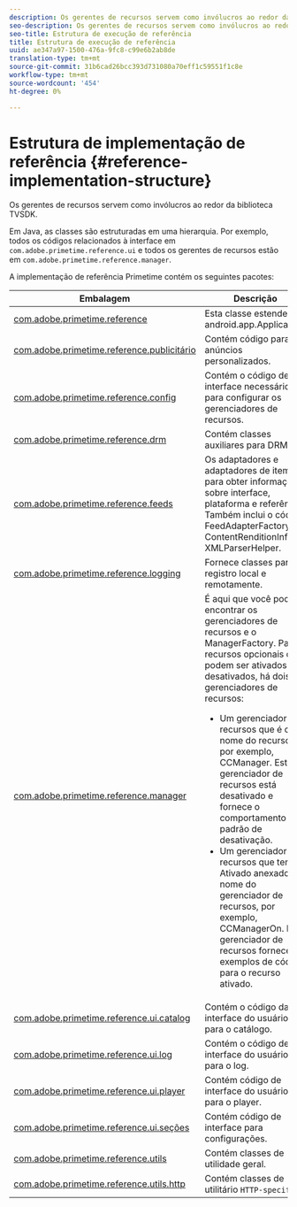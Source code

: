 ```yaml
---
description: Os gerentes de recursos servem como invólucros ao redor da biblioteca TVSDK.
seo-description: Os gerentes de recursos servem como invólucros ao redor da biblioteca TVSDK.
seo-title: Estrutura de execução de referência
title: Estrutura de execução de referência
uuid: ae347a97-1500-476a-9fc8-c99e6b2ab8de
translation-type: tm+mt
source-git-commit: 31b6cad26bcc393d731080a70eff1c59551f1c8e
workflow-type: tm+mt
source-wordcount: '454'
ht-degree: 0%

---
```



# Estrutura de implementação de referência {#reference-implementation-structure}

Os gerentes de recursos servem como invólucros ao redor da biblioteca TVSDK.

Em Java, as classes são estruturadas em uma hierarquia. Por exemplo, todos os códigos relacionados à interface em `com.adobe.primetime.reference.ui` e todos os gerentes de recursos estão em `com.adobe.primetime.reference.manager`.

A implementação de referência Primetime contém os seguintes pacotes:

| Embalagem | Descrição |
|--- |--- |
| [com.adobe.primetime.reference](https://help.adobe.com/en_US/primetime/api/reference_implementation/android/javadoc/com/adobe/primetime/reference/PrimetimeReference.html) | Esta classe estende android.app.Application. |
| [com.adobe.primetime.reference.publicitário](https://help.adobe.com/en_US/primetime/api/reference_implementation/android/javadoc/com/adobe/primetime/reference/advertising/package-summary.html) | Contém código para anúncios personalizados. |
| [com.adobe.primetime.reference.config](https://help.adobe.com/en_US/primetime/api/reference_implementation/android/javadoc/com/adobe/primetime/reference/config/package-summary.html) | Contém o código de interface necessário para configurar os gerenciadores de recursos. |
| [com.adobe.primetime.reference.drm](https://help.adobe.com/en_US/primetime/api/reference_implementation/android/javadoc/com/adobe/primetime/reference/drm/package-summary.html) | Contém classes auxiliares para DRM. |
| [com.adobe.primetime.reference.feeds](https://help.adobe.com/en_US/primetime/api/reference_implementation/android/javadoc/com/adobe/primetime/reference/feeds/package-summary.html) | Os adaptadores e adaptadores de item para obter informações sobre interface, plataforma e referência. Também inclui o código FeedAdapterFactory, ContentRenditionInfo e XMLParserHelper. |
| [com.adobe.primetime.reference.logging](https://help.adobe.com/en_US/primetime/api/reference_implementation/android/javadoc/com/adobe/primetime/reference/logging/package-summary.html) | Fornece classes para registro local e remotamente. |
| [com.adobe.primetime.reference.manager](https://help.adobe.com/en_US/primetime/api/reference_implementation/android/javadoc/com/adobe/primetime/reference/manager/package-summary.html) | É aqui que você pode encontrar os gerenciadores de recursos e o ManagerFactory. Para recursos opcionais que podem ser ativados ou desativados, há dois gerenciadores de recursos: <ul><li>Um gerenciador de recursos que é o nome do recurso, por exemplo, CCManager. Este gerenciador de recursos está desativado e fornece o comportamento padrão de desativação.</li><li>Um gerenciador de recursos que tem Ativado anexado ao nome do gerenciador de recursos, por exemplo, CCManagerOn. Este gerenciador de recursos fornece exemplos de código para o recurso ativado.</li></ul> |
| [com.adobe.primetime.reference.ui.catalog](https://help.adobe.com/en_US/primetime/api/reference_implementation/android/javadoc/com/adobe/primetime/reference/ui/catalog/package-summary.html) | Contém o código da interface do usuário para o catálogo. |
| [com.adobe.primetime.reference.ui.log](https://help.adobe.com/en_US/primetime/api/reference_implementation/android/javadoc/com/adobe/primetime/reference/ui/log/package-summary.html) | Contém o código de interface do usuário para o log. |
| [com.adobe.primetime.reference.ui.player](https://help.adobe.com/en_US/primetime/api/reference_implementation/android/javadoc/com/adobe/primetime/reference/ui/player/package-summary.html) | Contém código de interface do usuário para o player. |
| [com.adobe.primetime.reference.ui.seções](https://help.adobe.com/en_US/primetime/api/reference_implementation/android/javadoc/com/adobe/primetime/reference/ui/settings/package-summary.html) | Contém código de interface para configurações. |
| [com.adobe.primetime.reference.utils](https://help.adobe.com/en_US/primetime/api/reference_implementation/android/javadoc/com/adobe/primetime/reference/utils/package-summary.html) | Contém classes de utilidade geral. |
| [com.adobe.primetime.reference.utils.http](https://help.adobe.com/en_US/primetime/api/reference_implementation/android/javadoc/com/adobe/primetime/reference/utils/http/package-summary.html) | Contém classes de utilitário `HTTP-specific`. |
